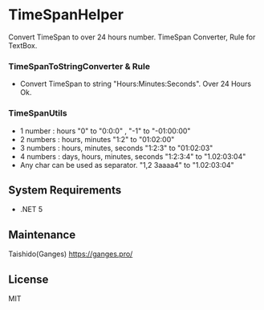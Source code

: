 # TimeSpanHelper
Convert TimeSpan to over 24 hours number.
TimeSpan Converter, Rule for TextBox.

### TimeSpanToStringConverter & Rule
- Convert TimeSpan to string "Hours:Minutes:Seconds". Over 24 Hours Ok.

### TimeSpanUtils
- 1 number : hours    "0" to "0:0:0" ,    "-1" to "-01:00:00"
- 2 numbers : hours, minutes    "1:2" to "01:02:00"
- 3 numbers : hours, minutes, seconds    "1:2:3" to "01:02:03"
- 4 numbers : days, hours, minutes, seconds    "1:2:3:4" to "1.02:03:04"
- Any char can be used as separator.    "1,2 3aaaa4" to "1.02:03:04"

## System Requirements
- .NET 5

## Maintenance
Taishido(Ganges) https://ganges.pro/

## License
MIT